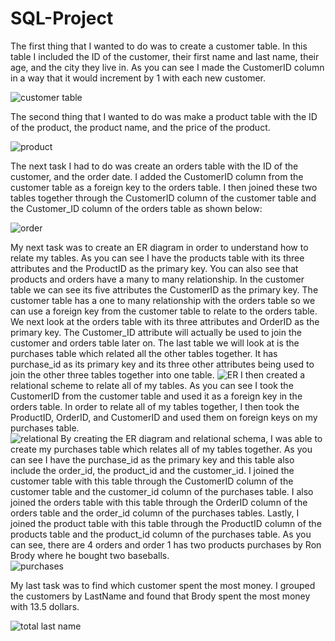 # SQL-Project
The first thing that I wanted to do was to create a customer table. In this table I included the ID of the customer, their first name and last name, their age, and the city they live in. As you can see I made the CustomerID column in a way that it would increment by 1 with each new customer. 

![customer table](https://user-images.githubusercontent.com/74119720/102001205-4d66cb80-3cbd-11eb-9a7e-658c2d169a7d.png) 

The second thing that I wanted to do was make a product table with the ID of the product, the product name, and the price of the product. 

![product](https://user-images.githubusercontent.com/74119720/102001209-56579d00-3cbd-11eb-90cb-227cd19367f1.png)

The next task I had to do was create an orders table with the ID of the customer, and the order date. I added the CustomerID column from the customer table as a foreign key to the orders table. I then joined these two tables together through the CustomerID column of the customer table and the Customer_ID column of the orders table as shown below: 

![order](https://user-images.githubusercontent.com/74119720/102001211-5c4d7e00-3cbd-11eb-9fd4-88cf85c3c607.png)

My next task was to create an ER diagram in order to understand how to relate my tables. As you can see I have the products table with its three attributes and the ProductID as the primary key. You can also see that products and orders have a many to many relationship. In the customer table we can see its five attributes the CustomerID as the primary key. The customer table has a one to many relationship with the orders table so we can use a foreign key from the customer table to relate to the orders table. We next look at the orders table with its three attributes and OrderID as the primary key. The Customer_ID attribute will actually be used to join the customer and orders table later on. The last table we will look at is the purchases table which related all the other tables together. It has purchase_id as its primary key and its three other attributes being used to join the other three tables together into one table. 
![ER](https://user-images.githubusercontent.com/74119720/102001223-70917b00-3cbd-11eb-9e44-85aa58e7a7b8.png)
I then created a relational scheme to relate all of my tables. As you can see I took the CustomerID from the customer table and used it as a foreign key in the orders table. In order to relate all of my tables together, I then took the ProductID, OrderID, and CustomerID and used them on foreign keys on my purchases table.  
![relational](https://user-images.githubusercontent.com/74119720/102001217-64a5b900-3cbd-11eb-9b13-6967ddd9ce98.png)
By creating the ER diagram and relational schema, I was able to create my purchases table which relates all of my tables together. As you can see I have the purchase_id as the primary key and this table also include the order_id, the product_id and the customer_id. I joined the customer table with this table through the CustomerID column of the customer table and the customer_id column of the purchases table. I also joined the orders table with this table through the OrderID column of the orders table and the order_id column of the purchases tables. Lastly, I joined the product table with this table through the ProductID column of the products table and the product_id column of the purchases table. As you can see, there are 4 orders and order 1 has two products purchases by Ron Brody where he bought two baseballs.  
![purchases](https://user-images.githubusercontent.com/74119720/102001221-6c655d80-3cbd-11eb-8c8d-ac44599358d2.png)

My last task was to find which customer spent the most money. I grouped the customers by LastName and found that Brody spent the most money with 13.5 dollars. 

![total last name](https://user-images.githubusercontent.com/74119720/102001212-62435f00-3cbd-11eb-9b0b-c79e25051749.png)
